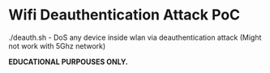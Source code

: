 # Wifi Deauthentication Attack PoC

./deauth.sh - DoS any device inside wlan via deauthentication attack (Might not work with 5Ghz network)

**EDUCATIONAL PURPOUSES ONLY.**
